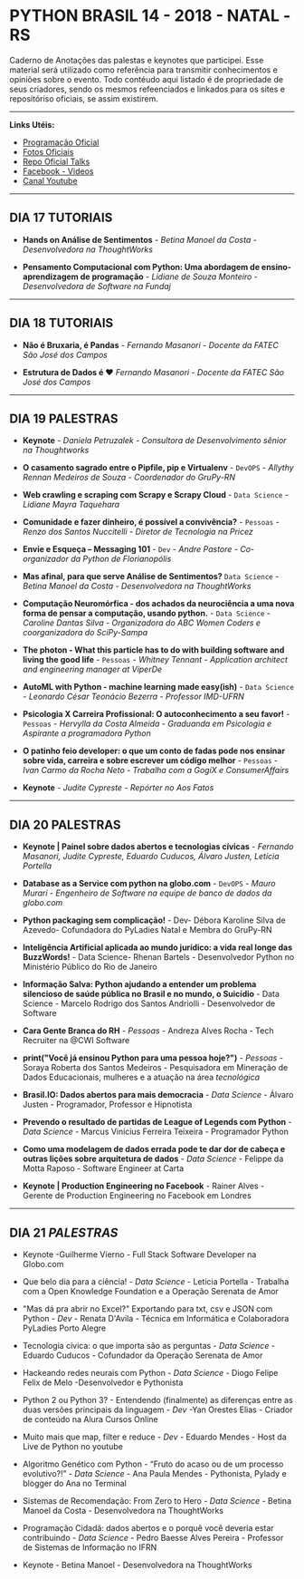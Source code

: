 # PYTHON BRASIL 14 - 2018 - NATAL -RS

Caderno de Anotações das palestas e keynotes que participei.
Esse material será utilizado como referência para transmitir conhecimentos e opiniões sobre o evento.
Todo contéudo aqui listado é de propriedade de seus criadores, sendo os mesmos refeenciados e linkados para os sites e repositóriso oficiais, se assim existirem.

---
**Links Utéis:**
* [Programação Oficial](https://2018.pythonbrasil.org.br/programacao)
* [Fotos Oficiais](https://www.flickr.com/photos/pythonbrasil/albums/72157674858185438)
* [Repo Oficial Talks](https://github.com/pythonbrasil/talks/blob/master/pythonbrasil-14/README.md)
* [Facebook - Videos](https://www.facebook.com/pg/pythonbrasil/videos/?ref=page_internal)
* [Canal Youtube](https://www.youtube.com/channel/UCiCQrFh8ckR_LXQyOAsOZiw/)

----
## DIA 17 TUTORIAIS
* **Hands on Análise de Sentimentos** - *Betina Manoel da Costa - Desenvolvedora na ThoughtWorks*

* **Pensamento Computacional com Python: Uma abordagem de ensino-aprendizagem de programação** - *Lidiane de Souza Monteiro - Desenvolvedora de Software na Fundaj*

----
## DIA 18 TUTORIAIS
* **Não é Bruxaria, é Pandas** - *Fernando Masanori - Docente da FATEC São José dos Campos*

* **Estrutura de Dados é ❤** *Fernando Masanori - Docente da FATEC São José dos Campos*

----
## DIA 19 PALESTRAS
* **Keynote** - *Daniela Petruzalek - Consultora de Desenvolvimento sênior na Thoughtworks*

* **O casamento sagrado entre o Pipfile, pip e Virtualenv** - `DevOPS` - *Allythy Rennan Medeiros de Souza - Coordenador do GruPy-RN*

* **Web crawling e scraping com Scrapy e Scrapy Cloud** - `Data Science` - *Lidiane Mayra Taquehara*

* **Comunidade e fazer dinheiro, é possível a convivência?** - `Pessoas` - *Renzo dos Santos Nuccitelli - Diretor de Tecnologia na Pricez*

* **Envie e Esqueça – Messaging 101** - `Dev` - *Andre Pastore - Co-organizador da Python de Florianopólis*

* **Mas afinal, para que serve Análise de Sentimentos?** `Data Science` - *Betina Manoel da Costa - Desenvolvedora na ThoughtWorks*

* **Computação Neuromórfica - dos achados da neurociência a uma nova forma de pensar a computação, usando python.** - `Data Science` - *Caroline Dantas Silva - Organizadora do ABC Women Coders e coorganizadora do SciPy-Sampa*

* **The photon - What this particle has to do with building software and living the good life** - `Pessoas` - *Whitney Tennant - Application architect and engineering manager at ViperDe*

* **AutoML with Python - machine learning made easy(ish)** - `Data Science` - *Leonardo César Teonácio Bezerra - Professor IMD-UFRN*

* **Psicologia X Carreira Profissional: O autoconhecimento a seu favor!** - `Pessoas` - *Hervylla da Costa Almeida - Graduanda em Psicologia e Aspirante a programadora Python*

* **O patinho feio developer: o que um conto de fadas pode nos ensinar sobre vida, carreira e sobre escrever um código melhor** - `Pessoas` - *Ivan Carmo da Rocha Neto - Trabalha com a GogiX e ConsumerAffairs*

* **Keynote** - *Judite Cypreste - Repórter no Aos Fatos*

---
## DIA 20 PALESTRAS
* **Keynote | Painel sobre dados abertos e tecnologias cívicas** - *Fernando Masanori, Judite Cypreste, Eduardo Cuducos, Álvaro Justen, Letícia Portella*

* **Database as a Service com python na globo.com** - `DevOPS` - *Mauro Murari - Engenheiro de Software na equipe de banco de dados da globo.com*

* **Python packaging sem complicação!** - Dev- Débora Karoline Silva de Azevedo- Cofundadora do PyLadies Natal e Membra do GruPy-RN

* **Inteligência Artificial aplicada ao mundo jurídico: a vida real longe das BuzzWords!** - Data Science- Rhenan Bartels - Desenvolvedor Python no Ministério Público do Rio de Janeiro

* **Informação Salva: Python ajudando a entender um problema silencioso de saúde pública no Brasil e no mundo, o Suicídio** - Data Science - Marcelo Rodrigo dos Santos Andriolli - Desenvolvedor de Software

* **Cara Gente Branca do RH** - _Pessoas_ - Andreza Alves Rocha - Tech Recruiter na @CWI Software

* **print("Você já ensinou Python para uma pessoa hoje?")** - _Pessoas_ - Soraya Roberta dos Santos Medeiros - Pesquisadora em Mineração de Dados Educacionais, mulheres e a atuação na área _tecnológica_

* **Brasil.IO: Dados abertos para mais democracia** - _Data Science_ - Álvaro Justen - Programador, Professor e Hipnotista

* **Prevendo o resultado de partidas de League of Legends com Python** - _Data Science_ - Marcus Vinicius Ferreira Teixeira - Programador Python

* **Como uma modelagem de dados errada pode te dar dor de cabeça e outras lições sobre arquitetura de dados** - _Data Science_ - Felippe da Motta Raposo - Software Engineer at Carta

* **Keynote | Production Engineering no Facebook** - Rainer Alves - Gerente de Production Engineering no Facebook em Londres

---
## DIA 21 _PALESTRAS_

* Keynote -Guilherme Vierno - Full Stack Software Developer na Globo.com

* Que belo dia para a ciência! - _Data Science_ - Leticia Portella - Trabalha com a Open Knowledge Foundation e a Operação Serenata de Amor

* "Mas dá pra abrir no Excel?" Exportando para txt, csv e JSON com Python - _Dev_ - Renata D'Avila - Técnica em Informática e Colaboradora PyLadies Porto Alegre

* Tecnologia cívica: o que importa são as perguntas - _Data Science_ - Eduardo Cuducos - Cofundador da Operação Serenata de Amor

* Hackeando redes neurais com Python - _Data Science_ - Diogo Felipe Felix de Melo -Desenvolvedor e Pythonista

* Python 2 ou Python 3? - Entendendo (finalmente) as diferenças entre as duas versões principais da linguagem - _Dev_ -Yan Orestes Elias - Criador de conteúdo na Alura Cursos Online

* Muito mais que map, filter e reduce - _Dev_ - Eduardo Mendes - Host da Live de Python no youtube

* Algoritmo Genético com Python - “Fruto do acaso ou de um processo evolutivo?!” - _Data Science_ - Ana Paula Mendes - Pythonista, Pylady e blogger do Ana no Terminal

* Sistemas de Recomendação: From Zero to Hero - _Data Science_ - Betina Manoel da Costa - Desenvolvedora na ThoughtWorks

* Programação Cidadã: dados abertos e o porquê você deveria estar contribuindo - _Data Science_ - Pedro Baesse Alves Pereira - Professor de Sistemas de Informação no IFRN

* Keynote - Betina Manoel - Desenvolvedora na ThoughtWorks
